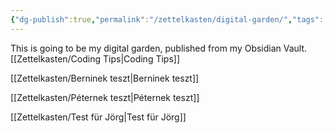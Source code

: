 ```yaml
---
{"dg-publish":true,"permalink":"/zettelkasten/digital-garden/","tags":["gardenEntry"],"created":"2024-12-22T22:39:56.000+01:00","updated":"2025-01-14T15:28:27.977+01:00"}
---
```


This is going to be my digital garden, published from my Obsidian Vault.
[[Zettelkasten/Coding Tips\|Coding Tips]]

[[Zettelkasten/Berninek teszt\|Berninek teszt]]

[[Zettelkasten/Péternek teszt\|Péternek teszt]]

[[Zettelkasten/Test für Jörg\|Test für Jörg]]
